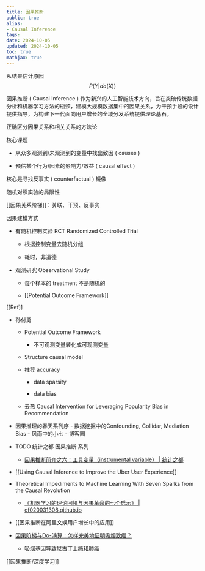 ```yaml
---
title: 因果推断
public: true
alias:
- Causal Inference
tags:
date: 2024-10-05
updated: 2024-10-05
toc: true
mathjax: true
---
```


从结果估计原因 $$P(Y|do(X))$$

因果推断 ( Causal Inference ) 作为新兴的人工智能技术方向，旨在突破传统数据分析和机器学习方法的瓶颈，建模大规模数据集中的因果关系，为干预手段的设计提供指导，为构建下一代面向用户增长的全域分发系统提供理论基石。

正确区分因果关系和相关关系的方法论

核心课题

  + 从众多观测到/未观测到的变量中找出致因 ( causes )

  + 预估某个行为/因素的影响力/效益 ( causal effect )

核心是寻找反事实 ( counterfactual ) 镜像

随机对照实验的局限性

[[因果关系阶梯]]：关联、干预、反事实

因果建模方式

  + 有随机控制实验 RCT Randomized Controlled Trial

    + 根据控制变量去随机分组

    + 耗时，非道德

  + 观测研究 Observational Study

    + 每个样本的 treatment 不是随机的

    + [[Potential Outcome Framework]]

[[Ref]]

  + 孙付勇

    + Potential Outcome Framework

      + 不可观测变量转化成可观测变量

    + Structure causal model

    + 推荐 accuracy

      + data sparsity

      + data bias

    + 去热 Causal Intervention for Leveraging Popularity Bias in Recommendation

  + 因果推理的春天系列序 - 数据挖掘中的Confounding, Collidar, Mediation Bias - 风雨中的小七 - 博客园

  + TODO 统计之都 因果推断 系列

    + [因果推断简介之六：工具变量（instrumental variable） | 统计之都](https://cosx.org/2013/08/causality6-instrumental-variable/)

  + [[Using Causal Inference to Improve the Uber User Experience]]

  + Theoretical Impediments to Machine Learning With Seven Sparks from the Causal Revolution

    + [《机器学习的理论困境与因果革命的七个启示》 | cf020031308.github.io](https://cf020031308.github.io/papers/2018-theoretical-impediments-to-machine-learning-with-seven-sparks-from-the-causal-revolution/)

  + [[因果推断在阿里文娱用户增长中的应用]]

  + [因果阶梯与Do-演算：怎样完美地证明吸烟致癌？](https://mp.weixin.qq.com/s/SLBXgf8rkJaQwVzZhD_yAQ)
    + 吸烟基因导致尼古丁上瘾和肺癌

[[因果推断/深度学习]]

